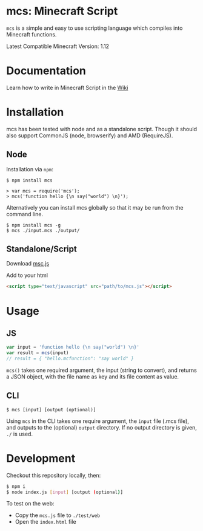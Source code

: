 # mcs: Minecraft Script

`mcs` is a simple and easy to use scripting language which compiles into Minecraft functions.

Latest Compatible Minecraft Version: 1.12

# Documentation
Learn how to write in Minecraft Script in the [Wiki](https://github.com/PandawanFr/mcs/wiki)

# Installation
mcs has been tested with node and as a standalone script. Though it should also support CommonJS (node, browserify) and AMD (RequireJS).

## Node
Installation via `npm`:

```shell
$ npm install mcs

> var mcs = require('mcs');
> mcs('function hello {\n say("world") \n}');
```
Alternatively you can install mcs globally so that it may be run from the command line.

```shell
$ npm install mcs -g
$ mcs ./input.mcs ./output/
```

## Standalone/Script

Download [msc.js](https://github.com/PandawanFr/mcs/blob/master/mcs.js)

Add to your html

```html
<script type="text/javascript" src="path/to/mcs.js"></script>
```

# Usage

## JS
```javascript
var input = 'function hello {\n say("world") \n}'
var result = mcs(input)
// result = { "hello.mcfunction": "say world" }
```

`mcs()` takes one required argument, the input (string to convert), and returns a JSON object, with the file name as key and its file content as value.

## CLI
```shell
$ mcs [input] [output (optional)]
```
Using `mcs` in the CLI takes one require argument, the `input` file (.mcs file), and outputs to the (optional) `output` directory. If no output directory is given, `./` is used.

# Development

Checkout this repository locally, then:

```sh
$ npm i
$ node index.js [input] [output (optional)]
```

To test on the web:
- Copy the `mcs.js` file to `./test/web`
- Open the `index.html` file
